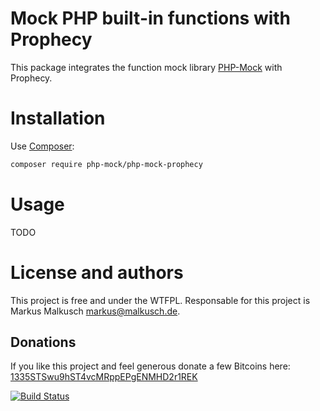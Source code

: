 # Mock PHP built-in functions with Prophecy

This package integrates the function mock library
[PHP-Mock](https://github.com/php-mock/php-mock) with Prophecy.

# Installation

Use [Composer](https://getcomposer.org/):

```sh
composer require php-mock/php-mock-prophecy
```

# Usage

TODO

# License and authors

This project is free and under the WTFPL.
Responsable for this project is Markus Malkusch markus@malkusch.de.

## Donations

If you like this project and feel generous donate a few Bitcoins here:
[1335STSwu9hST4vcMRppEPgENMHD2r1REK](bitcoin:1335STSwu9hST4vcMRppEPgENMHD2r1REK)

[![Build Status](https://travis-ci.org/php-mock/php-mock-prophecy.svg?branch=master)](https://travis-ci.org/php-mock/php-mock-prophecy)

